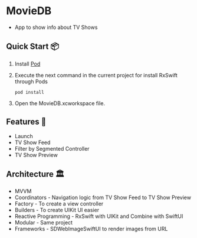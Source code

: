 # MovieDB
* App to show info about TV Shows 

## Quick Start 📦
1. Install [Pod](https://cocoapods.org/) 
2. Execute the next command in the current project for install RxSwift through Pods

    ```
    pod install
    ```
3. Open the MovieDB.xcworkspace file.

## Features 🧰
 * Launch
 * TV Show Feed
 * Filter by Segmented Controller
 * TV Show Preview

## Architecture 🏛
+ MVVM
+ Coordinators - Navigation logic from TV Show Feed to TV Show Preview
+ Factory - To create a view controller
+ Builders - To create UIKit UI easier
+ Reactive Programming - RxSwift with UIKit and Combine with SwiftUI
+ Modular - Same project
+ Frameworks - SDWebImageSwiftUI to render images from URL
